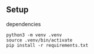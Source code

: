## Setup

dependencies
```
python3 -m venv .venv
source .venv/bin/activate
pip install -r requirements.txt
```